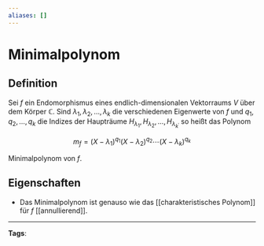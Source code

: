 ```yaml
---
aliases: []
---
```


# Minimalpolynom

## Definition

Sei $f$ ein Endomorphismus eines endlich-dimensionalen Vektorraums $V$ über dem Körper $\mathbb{C}$. Sind $\lambda_{1}, \lambda_{2}, \ldots, \lambda_{k}$ die verschiedenen Eigenwerte von $f$ und $q_{1}, q_{2}, \ldots, q_{k}$ die Indizes der Haupträume $H_{\lambda_{1}}, H_{\lambda_{2}}, \ldots, H_{\lambda_{k^{\prime}}}$ so heißt das Polynom

$$
m_{f}=\left(X-\lambda_{1}\right)^{q_{1}}\left(X-\lambda_{2}\right)^{q_{2}} \cdots\left(X-\lambda_{k}\right)^{q_{k}}
$$

Minimalpolynom von $f$.

## Eigenschaften

- Das Minimalpolynom ist genauso wie das [[charakteristisches Polynom]] für $f$ [[annullierend]].

---

**Tags**:
